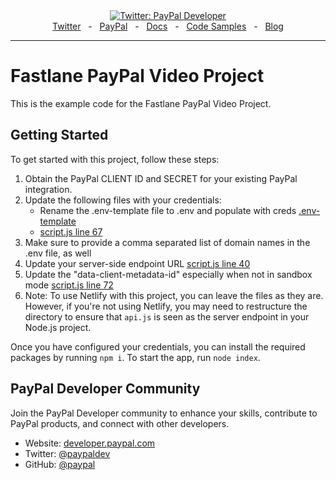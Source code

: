 <div align="center">
    <a href="https://twitter.com/paypaldev" target="_blank">
        <img alt="Twitter: PayPal Developer" src="https://img.shields.io/twitter/follow/paypaldev?style=social" />
    </a>
    <br />
    <a href="https://twitter.com/paypaldev" target="_blank">Twitter</a>
        <span>&nbsp;&nbsp;-&nbsp;&nbsp;</span>
    <a href="https://www.paypal.com/us/home" target="_blank">PayPal</a>
        <span>&nbsp;&nbsp;-&nbsp;&nbsp;</span>
    <a href="https://developer.paypal.com/home" target="_blank">Docs</a>
        <span>&nbsp;&nbsp;-&nbsp;&nbsp;</span>
    <a href="https://github.com/paypaldev" target="_blank">Code Samples</a>
        <span>&nbsp;&nbsp;-&nbsp;&nbsp;</span>
    <a href="https://dev.to/paypaldeveloper" target="_blank">Blog</a>
    <br />
    <hr />
</div>

# Fastlane PayPal Video Project

This is the example code for the Fastlane PayPal Video Project.

## Getting Started

To get started with this project, follow these steps:

1. Obtain the PayPal CLIENT ID and SECRET for your existing PayPal integration.
2. Update the following files with your credentials:
     - Rename the .env-template file to .env and populate with creds [.env-template](https://github.com/paypaldev/fastlane_paypal_video_project/blob/main/.env-template)
     - [script.js line 67](https://github.com/paypaldev/fastlane_paypal_video_project/blob/main/script.js#L67)
3. Make sure to provide a comma separated list of domain names in the .env file, as well
4. Update your server-side endpoint URL [script.js line 40](https://github.com/paypaldev/fastlane_paypal_video_project/blob/main/script.js#L40)
5. Update the "data-client-metadata-id" especially when not in sandbox mode [script.js line 72](https://github.com/paypaldev/fastlane_paypal_video_project/blob/main/script.js#L72)
6. Note: To use Netlify with this project, you can leave the files as they are. However, if you're not using Netlify, you may need to restructure the directory to ensure that `api.js` is seen as the server endpoint in your Node.js project.

Once you have configured your credentials, you can install the required packages by running `npm i`. To start the app, run `node index`.

## PayPal Developer Community

Join the PayPal Developer community to enhance your skills, contribute to PayPal products, and connect with other developers.

- Website: [developer.paypal.com](https://developer.paypal.com)
- Twitter: [@paypaldev](https://twitter.com/paypaldev)
- GitHub: [@paypal](https://github.com/paypal)
